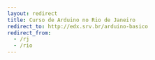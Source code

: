 ```yaml
---
layout: redirect
title: Curso de Arduino no Rio de Janeiro
redirect_to: http://edx.srv.br/arduino-basico
redirect_from:
  - /rj
  - /rio
---
```

